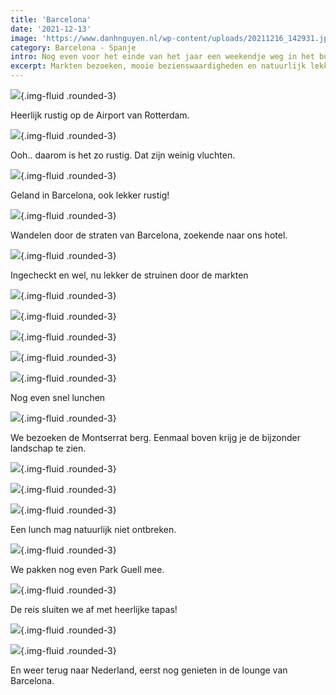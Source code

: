 ```yaml
---
title: 'Barcelona'
date: '2021-12-13'
image: 'https://www.danhnguyen.nl/wp-content/uploads/20211216_142931.jpeg'
category: Barcelona - Spanje
intro: Nog even voor het einde van het jaar een weekendje weg in het buitenland.
excerpt: Markten bezoeken, mooie bezienswaardigheden en natuurlijk lekker eten.
---
```


![](https://www.danhnguyen.nl/wp-content/uploads/20211213_103439.jpeg){.img-fluid .rounded-3}

Heerlijk rustig op de Airport van Rotterdam.

![](https://www.danhnguyen.nl/wp-content/uploads/20211213_104349.jpg){.img-fluid .rounded-3}

Ooh.. daarom is het zo rustig. Dat zijn weinig vluchten.

![](https://www.danhnguyen.nl/wp-content/uploads/20211213_142555.jpg){.img-fluid .rounded-3}

Geland in Barcelona, ook lekker rustig!

![](https://www.danhnguyen.nl/wp-content/uploads/20211213_163454.jpg){.img-fluid .rounded-3}

Wandelen door de straten van Barcelona, zoekende naar ons hotel.

![](https://www.danhnguyen.nl/wp-content/uploads/20211214_095620.jpeg){.img-fluid .rounded-3}

Ingecheckt en wel, nu lekker de struinen door de markten

![](https://www.danhnguyen.nl/wp-content/uploads/20211214_093637.jpeg){.img-fluid .rounded-3}

![](https://www.danhnguyen.nl/wp-content/uploads/20211214_093830.jpeg){.img-fluid .rounded-3}

![](https://www.danhnguyen.nl/wp-content/uploads/20211214_093849.jpg){.img-fluid .rounded-3}

![](https://www.danhnguyen.nl/wp-content/uploads/20211214_095330.jpeg){.img-fluid .rounded-3}

![](https://www.danhnguyen.nl/wp-content/uploads/20211216_150601.jpg){.img-fluid .rounded-3}

Nog even snel lunchen

![](https://www.danhnguyen.nl/wp-content/uploads/20211215_115632.jpeg){.img-fluid .rounded-3}

We bezoeken de Montserrat berg. Eenmaal boven krijg je de bijzonder landschap te zien.

![](https://www.danhnguyen.nl/wp-content/uploads/20211215_123146.jpeg){.img-fluid .rounded-3}

![](https://www.danhnguyen.nl/wp-content/uploads/20211215_123111.jpeg){.img-fluid .rounded-3}

![](https://www.danhnguyen.nl/wp-content/uploads/20211215_154702.jpg){.img-fluid .rounded-3}

Een lunch mag natuurlijk niet ontbreken.

![](https://www.danhnguyen.nl/wp-content/uploads/20211216_142931.jpeg){.img-fluid .rounded-3}

We pakken nog even Park Guell mee.

![](https://www.danhnguyen.nl/wp-content/uploads/20211216_195848.jpg){.img-fluid .rounded-3}

De reis sluiten we af met heerlijke tapas!

![](https://www.danhnguyen.nl/wp-content/uploads/20211216_200813.jpg){.img-fluid .rounded-3}

![](https://www.danhnguyen.nl/wp-content/uploads/20211217_131143.jpeg){.img-fluid .rounded-3}

En weer terug naar Nederland, eerst nog genieten in de lounge van Barcelona.

